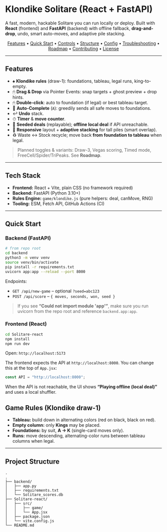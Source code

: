 # Klondike Solitare (React + FastAPI)

A fast, modern, hackable Solitare you can run locally or deploy.
Built with **React** (frontend) and **FastAPI** (backend) with offline fallback, **drag-and-drop**, undo, smart auto-moves, and adaptive pile stacking.

<p align="center">
  <a href="#features">Features</a> •
  <a href="#quick-start">Quick Start</a> •
  <a href="#controls--ux">Controls</a> •
  <a href="#project-structure">Structure</a> •
  <a href="#configuration">Config</a> •
  <a href="#troubleshooting">Troubleshooting</a> •
  <a href="#roadmap">Roadmap</a> •
  <a href="#contributing">Contributing</a> •
  <a href="#license">License</a>
</p>

---

## Features

- ♠ **Klondike rules** (draw-1): foundations, tableau, legal runs, king-to-empty.
- 🖱 **Drag & Drop** via Pointer Events: snap targets + ghost preview + drop hints.
- 🖱 **Double-click**: auto to foundation (if legal) or best tableau target.
- 🤖 **Auto-Complete** (`A`): greedily sends all safe moves to foundations.
- ↩️ **Undo** stack.
- ⏱ **Timer** & **move counter**.
- 🎲 **Seeded deals** (replayable); **offline local deal** if API unreachable.
- 📱 **Responsive** layout + **adaptive stacking** for tall piles (smart overlap).
- ♻️ Waste ↔ Stock recycle; move back **from foundation to tableau** when legal.

> Planned toggles & variants: Draw-3, Vegas scoring, Timed mode, FreeCell/Spider/TriPeaks. See **Roadmap**.

---

## Tech Stack

- **Frontend:** React + Vite, plain CSS (no framework required)
- **Backend:** FastAPI (Python 3.10+)
- **Rules Engine:** `game/klondike.js` (pure helpers: deal, canMove, RNG)
- **Tooling:** ESM, Fetch API, GitHub Actions (CI)

---

## Quick Start

### Backend (FastAPI)

```bash
# from repo root
cd backend
python3 -m venv venv
source venv/bin/activate
pip install -r requirements.txt
uvicorn app:app --reload --port 8000

```

Endpoints:

- `GET /api/new-game` – optional `?seed=abc123`
- `POST /api/score` – `{ moves, seconds, won, seed }`

> If you see **“Could not import module 'app'”**, make sure you run uvicorn from the repo root and reference `backend.app:app`.

### Frontend (React)

```bash
cd Solitare-react
npm install
npm run dev
```

Open: `http://localhost:5173`

The frontend expects the API at `http://localhost:8000`. You can change this at the top of `App.jsx`:

```js
const API = "http://localhost:8000";
```

When the API is not reachable, the UI shows **“Playing offline (local deal)”** and uses a local shuffler.

## Game Rules (Klondike draw-1)

- **Tableau:** build down in alternating colors (red on black, black on red).
- **Empty column:** only **Kings** may be placed.
- **Foundations:** by suit, **A → K** (single-card moves only).
- **Runs:** move descending, alternating-color runs between tableau columns when legal.

---

## Project Structure

```
.
.
├── backend/
│   ├── app.py
│   ├── requirements.txt
│   └── Solitare_scores.db
├── Solitare-react/
│   ├── src/
│   │   ├── game/
│   │   └── App.jsx
│   ├── package.json
│   └── vite.config.js
└── README.md

```
